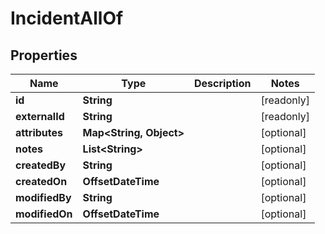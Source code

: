 

# IncidentAllOf


## Properties

Name | Type | Description | Notes
------------ | ------------- | ------------- | -------------
**id** | **String** |  |  [readonly]
**externalId** | **String** |  |  [readonly]
**attributes** | **Map&lt;String, Object&gt;** |  |  [optional]
**notes** | **List&lt;String&gt;** |  |  [optional]
**createdBy** | **String** |  |  [optional]
**createdOn** | **OffsetDateTime** |  |  [optional]
**modifiedBy** | **String** |  |  [optional]
**modifiedOn** | **OffsetDateTime** |  |  [optional]



